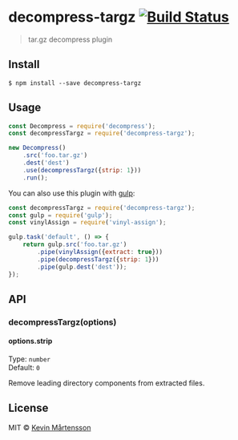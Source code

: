 # decompress-targz [![Build Status](http://img.shields.io/travis/kevva/decompress-targz.svg?style=flat)](https://travis-ci.org/kevva/decompress-targz)

> tar.gz decompress plugin


## Install

```
$ npm install --save decompress-targz
```


## Usage

```js
const Decompress = require('decompress');
const decompressTargz = require('decompress-targz');

new Decompress()
	.src('foo.tar.gz')
	.dest('dest')
	.use(decompressTargz({strip: 1}))
	.run();
```

You can also use this plugin with [gulp](http://gulpjs.com):

```js
const decompressTargz = require('decompress-targz');
const gulp = require('gulp');
const vinylAssign = require('vinyl-assign');

gulp.task('default', () => {
	return gulp.src('foo.tar.gz')
		.pipe(vinylAssign({extract: true}))
		.pipe(decompressTargz({strip: 1}))
		.pipe(gulp.dest('dest'));
});
```


## API

### decompressTargz(options)

#### options.strip

Type: `number`  
Default: `0`

Remove leading directory components from extracted files.


## License

MIT © [Kevin Mårtensson](https://github.com/kevva)
